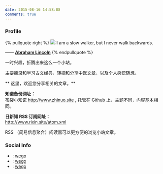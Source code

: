 ```yaml
---
date: 2015-08-16 14:58:08
comments: true
---
```




### <span class="fa fa-info-circle"></span> Profile

{% pullquote right %}
![](/gallery/campfire.gif)
I am a slow walker, but I never walk backwards.

—— [**Abraham Lincoln**](https://en.wikipedia.org/wiki/Abraham_Lincoln)
{% endpullquote %}


一时兴趣，折腾出来这么一个小站。

主要摘录和学习古文经典，转摘和分享中医文章，以及个人感悟随想。

** 这里，欢迎您分享相关的文章。**   

**知诺备份网址：**  
布袋小知诺 <a href="http://www.zhinuo.site" target="_blank" rel="external">http://www.zhinuo.site</a> , 托管在 Github 上，主题不同，内容基本相同。  


**日新知 RSS 订阅网址：**  
http://www.rixin.site/atom.xml 
 
RSS （简易信息聚合）阅读器可以更方便的浏览小站文章。  





### <span class="fa fa-share-alt"></span> Social Info


- <span class="fa fa-envelope-o"></span> : [wego](mailto:imovomi@sina.com)
- <span class="fa fa-google-plus"></span> : [wego](https://plus.google.com/)
- <span class="fa fa-github"></span> : [wego](https://github.com/wego0)







